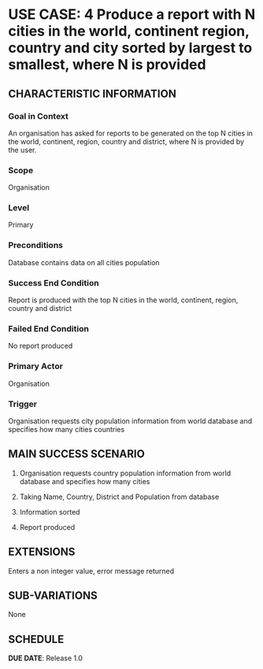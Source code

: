 # USE CASE: 4 Produce a report with N cities in the world, continent region, country and city sorted by largest to smallest, where N is provided


## CHARACTERISTIC INFORMATION

### Goal in Context

An organisation has asked for reports to be generated on the top N cities in the world, continent, region, country and district, where N is provided by the user.

### Scope

Organisation

### Level

Primary

### Preconditions

Database contains data on all cities population

### Success End Condition

Report is produced with the top N cities in the world, continent, region, country and district

### Failed End Condition

No report produced

### Primary Actor

Organisation

### Trigger

Organisation requests city population information from world database and specifies how many cities
countries

## MAIN SUCCESS SCENARIO


1. Organisation requests country population information from world database and specifies how many cities

2. Taking Name, Country, District and Population from database

3. Information sorted

4. Report produced

## EXTENSIONS

Enters a non integer value, error message returned

## SUB-VARIATIONS

None

## SCHEDULE

**DUE DATE**: Release 1.0
